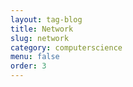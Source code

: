 ```yaml
---
layout: tag-blog
title: Network
slug: network
category: computerscience
menu: false
order: 3
---
```

